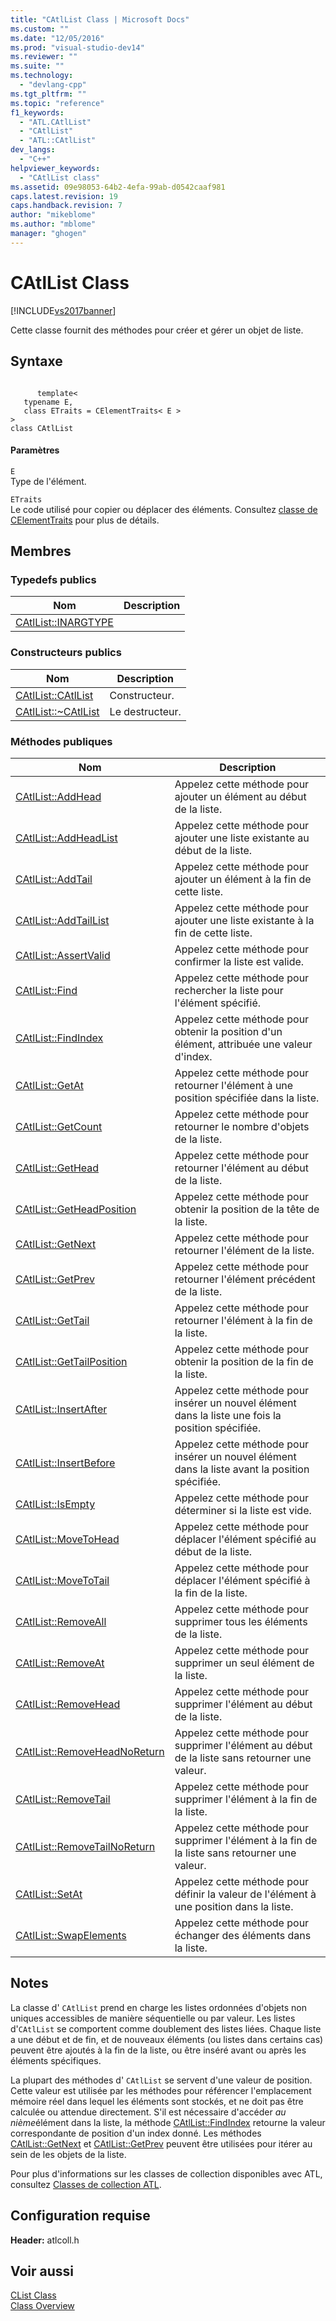 ```yaml
---
title: "CAtlList Class | Microsoft Docs"
ms.custom: ""
ms.date: "12/05/2016"
ms.prod: "visual-studio-dev14"
ms.reviewer: ""
ms.suite: ""
ms.technology: 
  - "devlang-cpp"
ms.tgt_pltfrm: ""
ms.topic: "reference"
f1_keywords: 
  - "ATL.CAtlList"
  - "CAtlList"
  - "ATL::CAtlList"
dev_langs: 
  - "C++"
helpviewer_keywords: 
  - "CAtlList class"
ms.assetid: 09e98053-64b2-4efa-99ab-d0542caaf981
caps.latest.revision: 19
caps.handback.revision: 7
author: "mikeblome"
ms.author: "mblome"
manager: "ghogen"
---
```

# CAtlList Class
[!INCLUDE[vs2017banner](../../assembler/inline/includes/vs2017banner.md)]

Cette classe fournit des méthodes pour créer et gérer un objet de liste.  
  
## Syntaxe  
  
```  
  
      template<  
   typename E,  
   class ETraits = CElementTraits< E >  
>  
class CAtlList  
```  
  
#### Paramètres  
 `E`  
 Type de l'élément.  
  
 `ETraits`  
 Le code utilisé pour copier ou déplacer des éléments.  Consultez [classe de CElementTraits](../../atl/reference/celementtraits-class.md) pour plus de détails.  
  
## Membres  
  
### Typedefs publics  
  
|Nom|Description|  
|---------|-----------------|  
|[CAtlList::INARGTYPE](../Topic/CAtlList::INARGTYPE.md)||  
  
### Constructeurs publics  
  
|Nom|Description|  
|---------|-----------------|  
|[CAtlList::CAtlList](../Topic/CAtlList::CAtlList.md)|Constructeur.|  
|[CAtlList::~CAtlList](../Topic/CAtlList::~CAtlList.md)|Le destructeur.|  
  
### Méthodes publiques  
  
|Nom|Description|  
|---------|-----------------|  
|[CAtlList::AddHead](../Topic/CAtlList::AddHead.md)|Appelez cette méthode pour ajouter un élément au début de la liste.|  
|[CAtlList::AddHeadList](../Topic/CAtlList::AddHeadList.md)|Appelez cette méthode pour ajouter une liste existante au début de la liste.|  
|[CAtlList::AddTail](../Topic/CAtlList::AddTail.md)|Appelez cette méthode pour ajouter un élément à la fin de cette liste.|  
|[CAtlList::AddTailList](../Topic/CAtlList::AddTailList.md)|Appelez cette méthode pour ajouter une liste existante à la fin de cette liste.|  
|[CAtlList::AssertValid](../Topic/CAtlList::AssertValid.md)|Appelez cette méthode pour confirmer la liste est valide.|  
|[CAtlList::Find](../Topic/CAtlList::Find.md)|Appelez cette méthode pour rechercher la liste pour l'élément spécifié.|  
|[CAtlList::FindIndex](../Topic/CAtlList::FindIndex.md)|Appelez cette méthode pour obtenir la position d'un élément, attribuée une valeur d'index.|  
|[CAtlList::GetAt](../Topic/CAtlList::GetAt.md)|Appelez cette méthode pour retourner l'élément à une position spécifiée dans la liste.|  
|[CAtlList::GetCount](../Topic/CAtlList::GetCount.md)|Appelez cette méthode pour retourner le nombre d'objets de la liste.|  
|[CAtlList::GetHead](../Topic/CAtlList::GetHead.md)|Appelez cette méthode pour retourner l'élément au début de la liste.|  
|[CAtlList::GetHeadPosition](../Topic/CAtlList::GetHeadPosition.md)|Appelez cette méthode pour obtenir la position de la tête de la liste.|  
|[CAtlList::GetNext](../Topic/CAtlList::GetNext.md)|Appelez cette méthode pour retourner l'élément de la liste.|  
|[CAtlList::GetPrev](../Topic/CAtlList::GetPrev.md)|Appelez cette méthode pour retourner l'élément précédent de la liste.|  
|[CAtlList::GetTail](../Topic/CAtlList::GetTail.md)|Appelez cette méthode pour retourner l'élément à la fin de la liste.|  
|[CAtlList::GetTailPosition](../Topic/CAtlList::GetTailPosition.md)|Appelez cette méthode pour obtenir la position de la fin de la liste.|  
|[CAtlList::InsertAfter](../Topic/CAtlList::InsertAfter.md)|Appelez cette méthode pour insérer un nouvel élément dans la liste une fois la position spécifiée.|  
|[CAtlList::InsertBefore](../Topic/CAtlList::InsertBefore.md)|Appelez cette méthode pour insérer un nouvel élément dans la liste avant la position spécifiée.|  
|[CAtlList::IsEmpty](../Topic/CAtlList::IsEmpty.md)|Appelez cette méthode pour déterminer si la liste est vide.|  
|[CAtlList::MoveToHead](../Topic/CAtlList::MoveToHead.md)|Appelez cette méthode pour déplacer l'élément spécifié au début de la liste.|  
|[CAtlList::MoveToTail](../Topic/CAtlList::MoveToTail.md)|Appelez cette méthode pour déplacer l'élément spécifié à la fin de la liste.|  
|[CAtlList::RemoveAll](../Topic/CAtlList::RemoveAll.md)|Appelez cette méthode pour supprimer tous les éléments de la liste.|  
|[CAtlList::RemoveAt](../Topic/CAtlList::RemoveAt.md)|Appelez cette méthode pour supprimer un seul élément de la liste.|  
|[CAtlList::RemoveHead](../Topic/CAtlList::RemoveHead.md)|Appelez cette méthode pour supprimer l'élément au début de la liste.|  
|[CAtlList::RemoveHeadNoReturn](../Topic/CAtlList::RemoveHeadNoReturn.md)|Appelez cette méthode pour supprimer l'élément au début de la liste sans retourner une valeur.|  
|[CAtlList::RemoveTail](../Topic/CAtlList::RemoveTail.md)|Appelez cette méthode pour supprimer l'élément à la fin de la liste.|  
|[CAtlList::RemoveTailNoReturn](../Topic/CAtlList::RemoveTailNoReturn.md)|Appelez cette méthode pour supprimer l'élément à la fin de la liste sans retourner une valeur.|  
|[CAtlList::SetAt](../Topic/CAtlList::SetAt.md)|Appelez cette méthode pour définir la valeur de l'élément à une position dans la liste.|  
|[CAtlList::SwapElements](../Topic/CAtlList::SwapElements.md)|Appelez cette méthode pour échanger des éléments dans la liste.|  
  
## Notes  
 La classe d' `CAtlList` prend en charge les listes ordonnées d'objets non uniques accessibles de manière séquentielle ou par valeur.  Les listes d'`CAtlList` se comportent comme doublement des listes liées.  Chaque liste a une début et de fin, et de nouveaux éléments \(ou listes dans certains cas\) peuvent être ajoutés à la fin de la liste, ou être inséré avant ou après les éléments spécifiques.  
  
 La plupart des méthodes d' `CAtlList` se servent d'une valeur de position.  Cette valeur est utilisée par les méthodes pour référencer l'emplacement mémoire réel dans lequel les éléments sont stockés, et ne doit pas être calculée ou attendue directement.  S'il est nécessaire d'accéder *au nième*élément dans la liste, la méthode [CAtlList::FindIndex](../Topic/CAtlList::FindIndex.md) retourne la valeur correspondante de position d'un index donné.  Les méthodes [CAtlList::GetNext](../Topic/CAtlList::GetNext.md) et [CAtlList::GetPrev](../Topic/CAtlList::GetPrev.md) peuvent être utilisées pour itérer au sein de les objets de la liste.  
  
 Pour plus d'informations sur les classes de collection disponibles avec ATL, consultez [Classes de collection ATL](../../atl/atl-collection-classes.md).  
  
## Configuration requise  
 **Header:** atlcoll.h  
  
## Voir aussi  
 [CList Class](../../mfc/reference/clist-class.md)   
 [Class Overview](../../atl/atl-class-overview.md)
